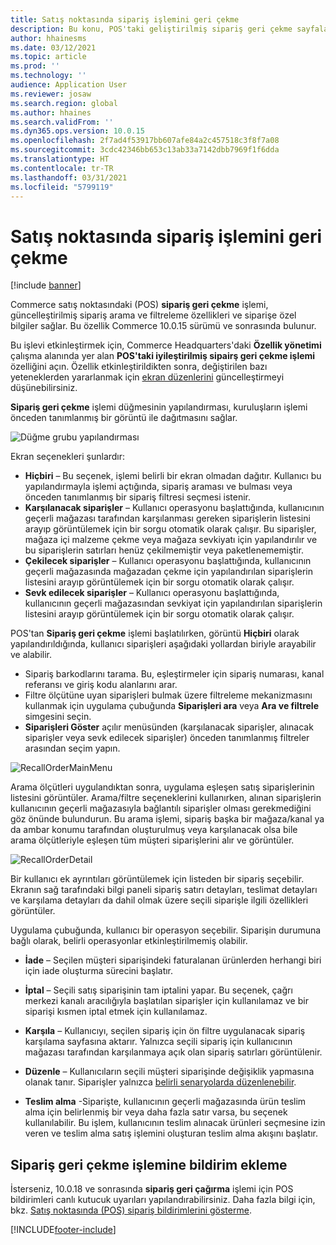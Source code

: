 ```yaml
---
title: Satış noktasında sipariş işlemini geri çekme
description: Bu konu, POS'taki geliştirilmiş sipariş geri çekme sayfaları için kullanılabilen özellik yeteneklerini açıklar.
author: hhainesms
ms.date: 03/12/2021
ms.topic: article
ms.prod: ''
ms.technology: ''
audience: Application User
ms.reviewer: josaw
ms.search.region: global
ms.author: hhaines
ms.search.validFrom: ''
ms.dyn365.ops.version: 10.0.15
ms.openlocfilehash: 2f7ad4f53917bb607afe84a2c457518c3f8f7a08
ms.sourcegitcommit: 3cdc42346bb653c13ab33a7142dbb7969f1f6dda
ms.translationtype: HT
ms.contentlocale: tr-TR
ms.lasthandoff: 03/31/2021
ms.locfileid: "5799119"
---
```

# <a name="recall-order-operation-in-pos"></a>Satış noktasında sipariş işlemini geri çekme

[!include [banner](includes/banner.md)]

Commerce satış noktasındaki (POS) **sipariş geri çekme** işlemi, güncelleştirilmiş sipariş arama ve filtreleme özellikleri ve siparişe özel bilgiler sağlar. Bu özellik Commerce 10.0.15 sürümü ve sonrasında bulunur.

Bu işlevi etkinleştirmek için, Commerce Headquarters'daki **Özellik yönetimi** çalışma alanında yer alan **POS'taki iyileştirilmiş sipairş geri çekme işlemi** özelliğini açın. Özellik etkinleştirildikten sonra, değiştirilen bazı yeteneklerden yararlanmak için [ekran düzenlerini](pos-screen-layouts.md) güncelleştirmeyi düşünebilirsiniz.

**Sipariş geri çekme** işlemi düğmesinin yapılandırması, kuruluşların işlemi önceden tanımlanmış bir görüntü ile dağıtmasını sağlar.

![Düğme grubu yapılandırması](media/recallorderbuttongrid.png)

Ekran seçenekleri şunlardır:
- **Hiçbiri** – Bu seçenek, işlemi belirli bir ekran olmadan dağıtır. Kullanıcı bu yapılandırmayla işlemi açtığında, sipariş araması ve bulması veya önceden tanımlanmış bir sipariş filtresi seçmesi istenir.
- **Karşılanacak siparişler** – Kullanıcı operasyonu başlattığında, kullanıcının geçerli mağazası tarafından karşılanması gereken siparişlerin listesini arayıp görüntülemek için bir sorgu otomatik olarak çalışır. Bu siparişler, mağaza içi malzeme çekme veya mağaza sevkiyatı için yapılandırılır ve bu siparişlerin satırları henüz çekilmemiştir veya paketlenememiştir.
- **Çekilecek siparişler** – Kullanıcı operasyonu başlattığında, kullanıcının geçerli mağazasında mağazadan çekme için yapılandırılan siparişlerin listesini arayıp görüntülemek için bir sorgu otomatik olarak çalışır.
- **Sevk edilecek siparişler** – Kullanıcı operasyonu başlattığında, kullanıcının geçerli mağazasından sevkiyat için yapılandırılan siparişlerin listesini arayıp görüntülemek için bir sorgu otomatik olarak çalışır.

POS'tan **Sipariş geri çekme** işlemi başlatılırken, görüntü **Hiçbiri** olarak yapılandırıldığında, kullanıcı siparişleri aşağıdaki yollardan biriyle arayabilir ve alabilir.
- Sipariş barkodlarını tarama. Bu, eşleştirmeler için sipariş numarası, kanal referansı ve giriş kodu alanlarını arar.
- Filtre ölçütüne uyan siparişleri bulmak üzere filtreleme mekanizmasını kullanmak için uygulama çubuğunda **Siparişleri ara** veya **Ara ve filtrele** simgesini seçin.
- **Siparişleri Göster** açılır menüsünden (karşılanacak siparişler, alınacak siparişler veya sevk edilecek siparişler) önceden tanımlanmış filtreler arasından seçim yapın.

![RecallOrderMainMenu](media/recallordermain.png)

Arama ölçütleri uygulandıktan sonra, uygulama eşleşen satış siparişlerinin listesini görüntüler. Arama/filtre seçeneklerini kullanırken, alınan siparişlerin kullanıcının geçerli mağazasıyla bağlantılı siparişler olması gerekmediğini göz önünde bulundurun. Bu arama işlemi, sipariş başka bir mağaza/kanal ya da ambar konumu tarafından oluşturulmuş veya karşılanacak olsa bile arama ölçütleriyle eşleşen tüm müşteri siparişlerini alır ve görüntüler.

![RecallOrderDetail](media/orderrecalldetail.png)

Bir kullanıcı ek ayrıntıları görüntülemek için listeden bir sipariş seçebilir. Ekranın sağ tarafındaki bilgi paneli sipariş satırı detayları, teslimat detayları ve karşılama detayları da dahil olmak üzere seçili siparişle ilgili özellikleri görüntüler.

Uygulama çubuğunda, kullanıcı bir operasyon seçebilir. Siparişin durumuna bağlı olarak, belirli operasyonlar etkinleştirilmemiş olabilir.

- **İade** – Seçilen müşteri siparişindeki faturalanan ürünlerden herhangi biri için iade oluşturma sürecini başlatır.

- **İptal** – Seçili satış siparişinin tam iptalini yapar. Bu seçenek, çağrı merkezi kanalı aracılığıyla başlatılan siparişler için kullanılamaz ve bir siparişi kısmen iptal etmek için kullanılamaz.

- **Karşıla** – Kullanıcıyı, seçilen sipariş için ön filtre uygulanacak sipariş karşılama sayfasına aktarır. Yalnızca seçili sipariş için kullanıcının mağazası tarafından karşılanmaya açık olan sipariş satırları görüntülenir.

- **Düzenle** – Kullanıcıların seçili müşteri siparişinde değişiklik yapmasına olanak tanır. Siparişler yalnızca [belirli senaryolarda düzenlenebilir](customer-orders-overview.md#edit-an-existing-customer-order).

- **Teslim alma** -Siparişte, kullanıcının geçerli mağazasında ürün teslim alma için belirlenmiş bir veya daha fazla satır varsa, bu seçenek kullanılabilir. Bu işlem, kullanıcının teslim alınacak ürünleri seçmesine izin veren ve teslim alma satış işlemini oluşturan teslim alma akışını başlatır.

## <a name="add-notifications-to-the-recall-order-operation"></a>Sipariş geri çekme işlemine bildirim ekleme

İsterseniz, 10.0.18 ve sonrasında **sipariş geri çağırma** işlemi için POS bildirimleri canlı kutucuk uyarıları yapılandırabilirsiniz. Daha fazla bilgi için, bkz. [Satış noktasında (POS) sipariş bildirimlerini gösterme](notifications-pos.md).  

[!INCLUDE[footer-include](../includes/footer-banner.md)]
